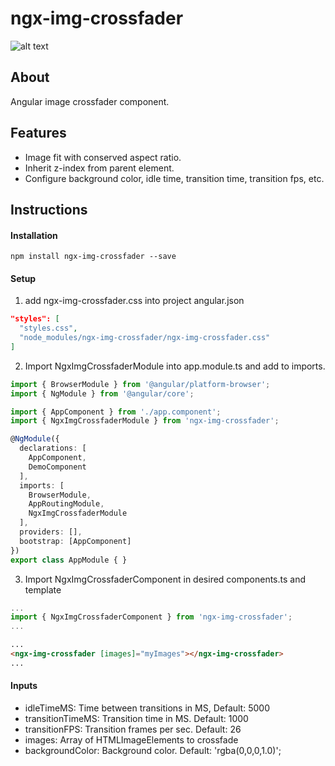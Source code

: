 # ngx-img-crossfader

![alt text](screenshots/crossfader.gif "crossfader")

## About

Angular image crossfader component.

## Features

- Image fit with conserved aspect ratio.
- Inherit z-index from parent element.
- Configure background color, idle time, transition time, transition fps, etc. 

## Instructions

#### Installation
```
npm install ngx-img-crossfader --save
```
#### Setup
1. add ngx-img-crossfader.css into project angular.json
```JSON
"styles": [
  "styles.css",
  "node_modules/ngx-img-crossfader/ngx-img-crossfader.css"
]
```
2. Import NgxImgCrossfaderModule into app.module.ts and add to imports.
```TypeScript
import { BrowserModule } from '@angular/platform-browser';
import { NgModule } from '@angular/core';

import { AppComponent } from './app.component';
import { NgxImgCrossfaderModule } from 'ngx-img-crossfader';

@NgModule({
  declarations: [
    AppComponent,
    DemoComponent
  ],
  imports: [
    BrowserModule,
    AppRoutingModule,
    NgxImgCrossfaderModule
  ],
  providers: [],
  bootstrap: [AppComponent]
})
export class AppModule { }
```
3. Import NgxImgCrossfaderComponent in desired components.ts and template
```TypeScript
...
import { NgxImgCrossfaderComponent } from 'ngx-img-crossfader';
...
```
```Html
...
<ngx-img-crossfader [images]="myImages"></ngx-img-crossfader>
...
```
#### Inputs
- idleTimeMS: Time between transitions in MS, Default: 5000
- transitionTimeMS: Transition time in MS. Default: 1000
- transitionFPS: Transition frames per sec. Default: 26
- images: Array of HTMLImageElements to crossfade
- backgroundColor: Background color. Default: 'rgba(0,0,0,1.0)';

